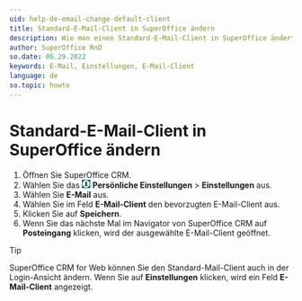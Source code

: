```yaml
---
uid: help-de-email-change-default-client
title: Standard-E-Mail-Client in SuperOffice ändern
description: Wie man einen Standard-E-Mail-Client in SuperOffice ändert
author: SuperOffice RnD
so.date: 06.29.2022
keywords: E-Mail, Einstellungen, E-Mail-Client
language: de
so.topic: howto
---
```


# Standard-E-Mail-Client in SuperOffice ändern

1. Öffnen Sie SuperOffice CRM.
2. Wählen Sie das ![Symbol][img1] **Persönliche Einstellungen** &gt; **Einstellungen** aus.
3. Wählen Sie **E-Mail** aus.
4. Wählen Sie im Feld **E-Mail-Client** den bevorzugten E-Mail-Client aus.
5. Klicken Sie auf **Speichern**.
6. Wenn Sie das nächste Mal im Navigator von SuperOffice CRM auf **Posteingang** klicken, wird der ausgewählte E-Mail-Client geöffnet.

> [!TIP]
> SuperOffice CRM for Web können Sie den Standard-Mail-Client auch in der Login-Ansicht ändern. Wenn Sie auf **Einstellungen** klicken, wird ein Feld **E-Mail-Client** angezeigt.

<!-- Referenced links -->

<!-- Referenced images -->
[img1]: ../../../media/icons/personal-settings-small.png
